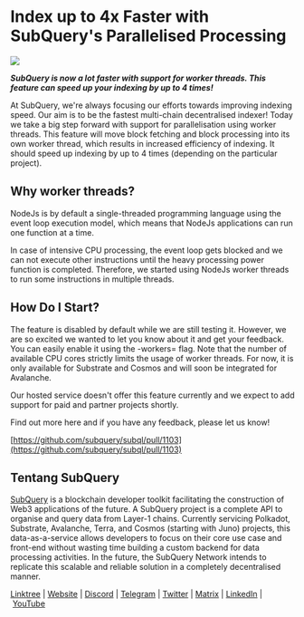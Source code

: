 # Index up to 4x Faster with SubQuery's Parallelised Processing

![](https://miro.medium.com/max/1400/0*mFfyYp2Ok-4HH9-b)

**_SubQuery is now a lot faster with support for worker threads. This feature can speed up your indexing by up to 4 times!_**

At SubQuery, we're always focusing our efforts towards improving indexing speed. Our aim is to be the fastest multi-chain decentralised indexer! Today we take a big step forward with support for parallelisation using worker threads. This feature will move block fetching and block processing into its own worker thread, which results in increased efficiency of indexing. It should speed up indexing by up to 4 times (depending on the particular project).

## Why worker threads?

NodeJs is by default a single-threaded programming language using the event loop execution model, which means that NodeJs applications can run one function at a time.

In case of intensive CPU processing, the event loop gets blocked and we can not execute other instructions until the heavy processing power function is completed. Therefore, we started using NodeJs worker threads to run some instructions in multiple threads.

## How Do I Start?

The feature is disabled by default while we are still testing it. However, we are so excited we wanted to let you know about it and get your feedback. You can easily enable it using the -workers=<number> flag. Note that the number of available CPU cores strictly limits the usage of worker threads. For now, it is only available for Substrate and Cosmos and will soon be integrated for Avalanche.

Our hosted service doesn't offer this feature currently and we expect to add support for paid and partner projects shortly.

Find out more here and if you have any feedback, please let us know!

[https://github.com/subquery/subql/pull/1103](https://github.com/subquery/subql/pull/1103)

## Tentang SubQuery

[SubQuery](https://subquery.network/) is a blockchain developer toolkit facilitating the construction of Web3 applications of the future. A SubQuery project is a complete API to organise and query data from Layer-1 chains. Currently servicing Polkadot, Substrate, Avalanche, Terra, and Cosmos (starting with Juno) projects, this data-as-a-service allows developers to focus on their core use case and front-end without wasting time building a custom backend for data processing activities. In the future, the SubQuery Network intends to replicate this scalable and reliable solution in a completely decentralised manner.

​​[Linktree](https://linktr.ee/subquerynetwork) | [Website](https://subquery.network/) | [Discord](https://discord.com/invite/78zg8aBSMG) | [Telegram](https://t.me/subquerynetwork) | [Twitter](https://twitter.com/subquerynetwork) | [Matrix](https://matrix.to/#/#subquery:matrix.org) | [LinkedIn](https://www.linkedin.com/company/subquery) | [YouTube](https://www.youtube.com/channel/UCi1a6NUUjegcLHDFLr7CqLw)
